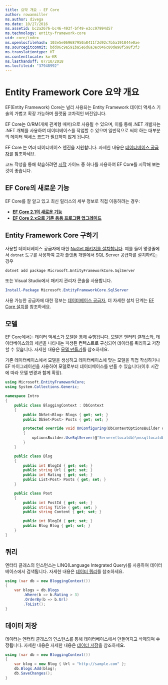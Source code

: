 ```yaml
---
title: 요약 개요 - EF Core
author: rowanmiller
ms.author: divega
ms.date: 10/27/2016
ms.assetid: bc2a2676-bc46-493f-bf49-e3cc97994d57
ms.technology: entity-framework-core
uid: core/index
ms.openlocfilehash: 103e5e069687950a8411f2d92c7b5a191844e0ae
ms.sourcegitcommit: bdd06c9a591ba5e6d6a3ec046c80de98f598f3f3
ms.translationtype: HT
ms.contentlocale: ko-KR
ms.lasthandoff: 07/10/2018
ms.locfileid: "37948992"
---
```

# <a name="entity-framework-core-quick-overview"></a>Entity Framework Core 요약 개요

EF(Entity Framework) Core는 널리 사용되는 Entity Framework 데이터 액세스 기술의 가볍고 확장 가능하며 플랫폼 교차적인 버전입니다.

EF Core는 O/RM(개체 관계형 매퍼)으로 사용될 수 있으며, 이를 통해 .NET 개발자는 .NET 개체를 사용하여 데이터베이스를 작업할 수 있으며 일반적으로 써야 하는 대부분의 데이터 액세스 코드가 필요하지 않게 됩니다.

EF Core 는 여러 데이터베이스 엔진을 지원합니다. 자세한 내용은 [데이터베이스 공급자](providers/index.md)를 참조하세요.

코드 작성을 통해 학습하려면 [시작](get-started/index.md) 가이드 중 하나를 사용하여 EF Core를 시작해 보는 것이 좋습니다.

## <a name="what-is-new-in-ef-core"></a>EF Core의 새로운 기능

EF Core를 잘 알고 있고 최신 릴리스의 세부 정보로 직접 이동하려는 경우:

- **[EF Core 2.1의 새로운 기능](xref:core/what-is-new/ef-core-2.1)**
- **[EF Core 2.x으로 기존 응용 프로그램 업그레이드](xref:core/miscellaneous/1x-2x-upgrade)**


## <a name="get-entity-framework-core"></a>Entity Framework Core 구하기

사용할 데이터베이스 공급자에 대한 [NuGet 패키지를 설치합니다](https://docs.nuget.org/ndocs/quickstart/use-a-package). 예를 들어 명령줄에서 `dotnet` 도구를 사용하여 교차 플랫폼 개발에서 SQL Server 공급자를 설치하려는 경우

``` Console
dotnet add package Microsoft.EntityFrameworkCore.SqlServer
```

또는 Visual Studio에서 패키지 관리자 콘솔을 사용합니다.

``` PowerShell
Install-Package Microsoft.EntityFrameworkCore.SqlServer
```
사용 가능한 공급자에 대한 정보는 [데이터베이스 공급자](providers/index.md), 더 자세한 설치 단계는 [EF Core 설치](get-started/install/index.md)를 참조하세요.

## <a name="the-model"></a>모델

EF Core에서는 데이터 액세스가 모델을 통해 수행됩니다. 모델은 엔터티 클래스와, 데이터베이스와의 세션을 나타내는 파생된 컨텍스트로 구성되어 데이터를 쿼리하고 저장할 수 있습니다. 자세한 내용은 [모델 만들기](modeling/index.md)를 참조하세요.

기존 데이터베이스에서 모델을 생성하고 데이터베이스에 맞는 모델을 직접 작성하거나 EF 마이그레이션을 사용하여 모델로부터 데이터베이스를 만들 수 있습니다(이후 시간에 따라 모델 변경과 함께 확장).

``` csharp
using Microsoft.EntityFrameworkCore;
using System.Collections.Generic;

namespace Intro
{
    public class BloggingContext : DbContext
    {
        public DbSet<Blog> Blogs { get; set; }
        public DbSet<Post> Posts { get; set; }

        protected override void OnConfiguring(DbContextOptionsBuilder optionsBuilder)
        {
            optionsBuilder.UseSqlServer(@"Server=(localdb)\mssqllocaldb;Database=MyDatabase;Trusted_Connection=True;");
        }
    }

    public class Blog
    {
        public int BlogId { get; set; }
        public string Url { get; set; }
        public int Rating { get; set; }
        public List<Post> Posts { get; set; }
    }

    public class Post
    {
        public int PostId { get; set; }
        public string Title { get; set; }
        public string Content { get; set; }

        public int BlogId { get; set; }
        public Blog Blog { get; set; }
    }
}
```

## <a name="querying"></a>쿼리

엔터티 클래스의 인스턴스는 LINQ(Language Integrated Query)를 사용하여 데이터베이스에서 검색됩니다. 자세한 내용은 [데이터 쿼리](querying/index.md)를 참조하세요.

``` csharp
using (var db = new BloggingContext())
{
    var blogs = db.Blogs
        .Where(b => b.Rating > 3)
        .OrderBy(b => b.Url)
        .ToList();
}
```

## <a name="saving-data"></a>데이터 저장

데이터는 엔터티 클래스의 인스턴스를 통해 데이터베이스에서 만들어지고 삭제되며 수정됩니다. 자세한 내용은 자세한 내용은 [데이터 저장](saving/index.md)을 참조하세요.

``` csharp
using (var db = new BloggingContext())
{
    var blog = new Blog { Url = "http://sample.com" };
    db.Blogs.Add(blog);
    db.SaveChanges();
}
```
